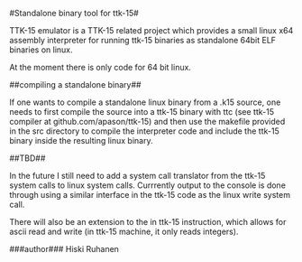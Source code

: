 #Standalone binary tool for ttk-15#

TTK-15 emulator is a TTK-15 related project which provides a small linux x64 assembly interpreter for running ttk-15 binaries as standalone 64bit ELF binaries on linux.

At the moment there is only code for 64 bit linux.

##compiling a standalone binary##

If one wants to compile a standalone linux binary from a .k15 source, one needs to first compile the source into a ttk-15 binary with ttc (see ttk-15 compiler at github.com/apason/ttk-15) and then use the makefile provided in the src directory to compile the interpreter code and include the ttk-15 binary inside the resulting linux binary.

##TBD##

In the future I still need to add a system call translator from the ttk-15 system calls to linux system calls. Currrently output to the console is done through using a similar interface in the ttk-15 code as the linux write system call.

There will also be an extension to the in ttk-15 instruction, which allows for ascii read and write (in ttk-15 machine, it only reads integers).

###author###
Hiski Ruhanen
